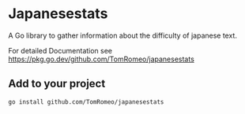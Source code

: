 # Japanesestats

A Go library to gather information about the difficulty of japanese text.

For detailed Documentation see https://pkg.go.dev/github.com/TomRomeo/japanesestats

## Add to your project

```bash
go install github.com/TomRomeo/japanesestats
```